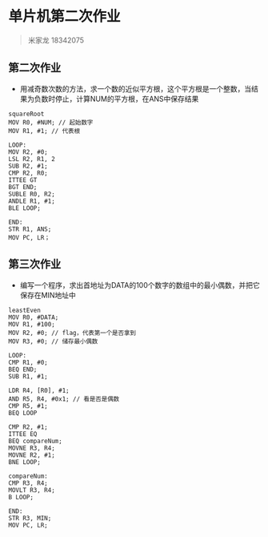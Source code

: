 # 单片机第二次作业

> 米家龙 18342075

## 第二次作业

* 用减奇数次数的方法，求一个数的近似平方根，这个平方根是一个整数，当结果为负数时停止，计算NUM的平方根，在ANS中保存结果

```assembly
squareRoot
MOV R0, #NUM; // 起始数字
MOV R1, #1; // 代表根

LOOP:
MOV R2, #0;
LSL R2, R1, 2
SUB R2, #1;
CMP R2, R0;
ITTEE GT
BGT END;
SUBLE R0, R2;
ANDLE R1, #1;
BLE LOOP;

END:
STR R1, ANS;
MOV PC, LR；
```

## 第三次作业

* 编写一个程序，求出首地址为DATA的100个数字的数组中的最小偶数，并把它保存在MIN地址中

```assembly
leastEven
MOV R0, #DATA;
MOV R1, #100;
MOV R2, #0; // flag，代表第一个是否拿到
MOV R3, #0; // 储存最小偶数

LOOP:
CMP R1, #0;
BEQ END;
SUB R1, #1;

LDR R4, [R0], #1;
AND R5, R4, #0x1; // 看是否是偶数
CMP R5, #1;
BEQ LOOP

CMP R2, #1;
ITTEE EQ
BEQ compareNum;
MOVNE R3, R4;
MOVNE R2, #1;
BNE LOOP;

compareNum:
CMP R3, R4;
MOVLT R3, R4;
B LOOP;

END:
STR R3, MIN;
MOV PC, LR;
```